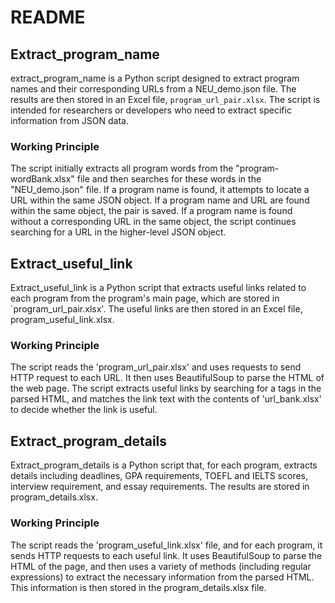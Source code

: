 # README

## Extract_program_name
extract_program_name is a Python script designed to extract program names and their corresponding URLs from a NEU_demo.json file. The results are then stored in an Excel file, `program_url_pair.xlsx`. The script is intended for researchers or developers who need to extract specific information from JSON data.

### Working Principle
The script initially extracts all program words from the "program-wordBank.xlsx" file and then searches for these words in the "NEU_demo.json" file. If a program name is found, it attempts to locate a URL within the same JSON object. If a program name and URL are found within the same object, the pair is saved. If a program name is found without a corresponding URL in the same object, the script continues searching for a URL in the higher-level JSON object.

## Extract_useful_link
Extract_useful_link is a Python script that extracts useful links related to each program from the program's main page, which are stored in `program_url_pair.xlsx'. The useful links are then stored in an Excel file, program_useful_link.xlsx.

### Working Principle
The script reads the 'program_url_pair.xlsx' and uses requests to send HTTP request to each URL. It then uses BeautifulSoup to parse the HTML of the web page. The script extracts useful links by searching for a tags in the parsed HTML, and matches the link text with the contents of 'url_bank.xlsx' to decide whether the link is useful.

## Extract_program_details
Extract_program_details is a Python script that, for each program, extracts details including deadlines, GPA requirements, TOEFL and IELTS scores, interview requirement, and essay requirements. The results are stored in program_details.xlsx.

### Working Principle
The script reads the 'program_useful_link.xlsx' file, and for each program, it sends HTTP requests to each useful link. It uses BeautifulSoup to parse the HTML of the page, and then uses a variety of methods (including regular expressions) to extract the necessary information from the parsed HTML. This information is then stored in the program_details.xlsx file.

